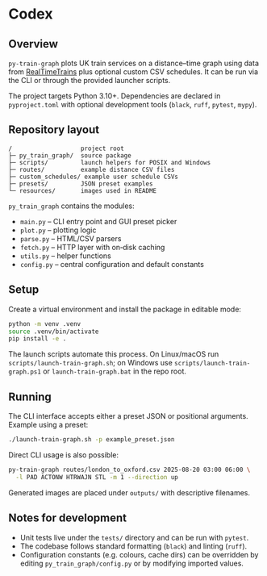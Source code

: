# Codex

## Overview

`py-train-graph` plots UK train services on a distance–time graph using data from
[RealTimeTrains](https://www.realtimetrains.co.uk/) plus optional custom CSV
schedules.  It can be run via the CLI or through the provided launcher scripts.

The project targets Python 3.10+.  Dependencies are declared in
`pyproject.toml` with optional development tools (`black`, `ruff`, `pytest`,
`mypy`).

## Repository layout

```
/                   project root
├─ py_train_graph/  source package
├─ scripts/         launch helpers for POSIX and Windows
├─ routes/          example distance CSV files
├─ custom_schedules/ example user schedule CSVs
├─ presets/         JSON preset examples
└─ resources/       images used in README
```

`py_train_graph` contains the modules:

- `main.py` – CLI entry point and GUI preset picker
- `plot.py` – plotting logic
- `parse.py` – HTML/CSV parsers
- `fetch.py` – HTTP layer with on‑disk caching
- `utils.py` – helper functions
- `config.py` – central configuration and default constants

## Setup

Create a virtual environment and install the package in editable mode:

```bash
python -m venv .venv
source .venv/bin/activate
pip install -e .
```

The launch scripts automate this process.  On Linux/macOS run
`scripts/launch-train-graph.sh`; on Windows use `scripts/launch-train-graph.ps1`
or `launch-train-graph.bat` in the repo root.

## Running

The CLI interface accepts either a preset JSON or positional arguments.  Example
using a preset:

```bash
./launch-train-graph.sh -p example_preset.json
```

Direct CLI usage is also possible:

```bash
py-train-graph routes/london_to_oxford.csv 2025-08-20 03:00 06:00 \
  -l PAD ACTONW HTRWAJN STL -m 1 --direction up
```

Generated images are placed under `outputs/` with descriptive filenames.

## Notes for development

- Unit tests live under the `tests/` directory and can be run with `pytest`.
- The codebase follows standard formatting (`black`) and linting (`ruff`).
- Configuration constants (e.g. colours, cache dirs) can be overridden by
  editing `py_train_graph/config.py` or by modifying imported values.

